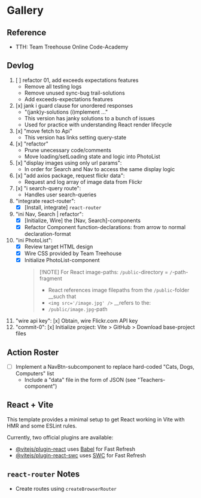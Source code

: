 

# Gallery

## Reference
- TTH: Team Treehouse Online Code-Academy

## Devlog
1. [ ] refactor 01, add exceeds expectations features
   - Remove all testing logs
   - Remove unused sync-bug trail-solutions
   - Add exceeds-expectations features
1. [x] jank i guard clause for unordered responses
   - "(jank)y-solutions (i)mplement ..."
   - This version has janky solutions to a bunch of issues
   - Used for practice with understanding React render lifecycle
1. [x] "move fetch to Api"
   - This version has links setting query-state
1. [x] "refactor"
   - Prune unecessary code/comments
   - Move loading/setLoading state and logic into PhotoList
1. [x] "display images using only url params":
   - In order for Search and Nav to access the same display logic
1. [x] "add axios package, request flickr data":
   - Request and log array of image data from Flickr
1. [x] "i search-query route":
   - Handles user search-queries
1. "integrate react-router":
   - [x] [Install, integrate] `react-router`
1. "ini Nav, Search | refactor":
   - [x] [Initialize, Wire] the [Nav, Search]-components
   - [x] Refactor Component function-declarations: from arrow to normal declaration-format
1. "ini PhotoList":
   - [x] Review target HTML design
   - [x] Wire CSS provided by Team Treehouse
   - [x] Initialize PhotoList-component
      > [!NOTE] For React image-paths: `/public`-directory = `/`-path-fragment
      > - React references image filepaths from the `/public`-folder __such that
      > - `<img src='/image.jpg' />` __refers to the:
      > - `/public/image.jpg`-path
1. "wire api key": [x] Obtain, wire Flickr.com API key
1. "commit-0": [x] Initialize project: Vite > GitHub > Download base-project files

## Action Roster
- [ ] Implement a NavBtn-subcomponent to replace hard-coded "Cats, Dogs, Computers" list
   - Include a "data" file in the form of JSON (see "Teachers-component")

## React + Vite

This template provides a minimal setup to get React working in Vite with HMR and some ESLint rules.

Currently, two official plugins are available:

- [@vitejs/plugin-react](https://github.com/vitejs/vite-plugin-react/blob/main/packages/plugin-react/README.md) uses [Babel](https://babeljs.io/) for Fast Refresh
- [@vitejs/plugin-react-swc](https://github.com/vitejs/vite-plugin-react-swc) uses [SWC](https://swc.rs/) for Fast Refresh

## `react-router` Notes
- Create routes using `createBrowserRouter`
